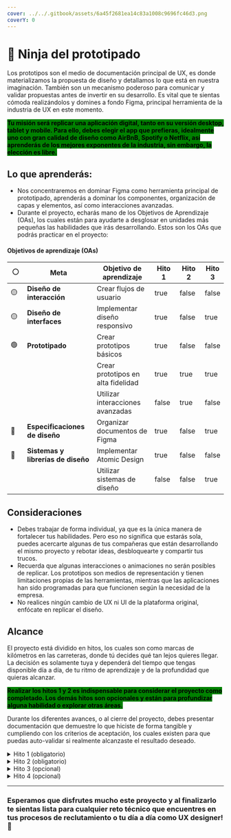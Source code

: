 ```yaml
---
cover: ../../.gitbook/assets/6a45f2681ea14c83a1008c9696fc46d3.png
coverY: 0
---
```


# 🥷 Ninja del prototipado

Los prototipos son el medio de documentación principal de UX, es donde materializamos la propuesta de diseño y detallamos lo que está en nuestra imaginación. También son un mecanismo poderoso para comunicar y validar propuestas antes de invertir en su desarrollo. Es vital que te sientas cómoda realizándolos y domines a fondo Figma, principal herramienta de la industria de UX en este momento.

<mark style="background-color:green;">**Tu misión será replicar una aplicación digital, tanto en su versión desktop, tablet y mobile. Para ello, debes elegir el app que prefieras, idealmente uno con gran calidad de diseño como AirBnB, Spotify o Netflix, así aprenderás de los mejores exponentes de la industria, sin embargo, la elección es libre.**</mark>



## Lo que aprenderás:

* Nos concentraremos en dominar Figma como herramienta principal de prototipado, aprenderás a dominar los componentes, organización de capas y elementos, así como interacciones avanzadas.
* Durante el proyecto, echarás mano de los Objetivos de Aprendizaje (OAs), los cuales están para ayudarte a desglosar en unidades más pequeñas las habilidades que irás desarrollando. Estos son los OAs que podrás practicar en el proyecto:

#### Objetivos de aprendizaje (OAs)

<table><thead><tr><th width="63">⚪️</th><th width="227">Meta</th><th width="226">Objetivo de aprendizaje</th><th width="81" data-type="checkbox">Hito 1</th><th width="81" data-type="checkbox">Hito 2</th><th data-type="checkbox">Hito 3</th></tr></thead><tbody><tr><td>🟡</td><td><strong>Diseño de interacción</strong></td><td>Crear flujos de usuario</td><td>true</td><td>false</td><td>false</td></tr><tr><td>🟡</td><td><strong>Diseño de interfaces</strong></td><td>Implementar diseño responsivo</td><td>true</td><td>false</td><td>true</td></tr><tr><td>🟢</td><td><strong>Prototipado</strong></td><td>Crear prototipos básicos</td><td>true</td><td>false</td><td>false</td></tr><tr><td></td><td></td><td>Crear prototipos en alta fidelidad</td><td>true</td><td>true</td><td>true</td></tr><tr><td></td><td></td><td>Utilizar interacciones avanzadas</td><td>false</td><td>true</td><td>false</td></tr><tr><td>🔵</td><td><strong>Especificaciones de diseño</strong></td><td>Organizar documentos de Figma</td><td>true</td><td>false</td><td>true</td></tr><tr><td>🔵</td><td><strong>Sistemas y librerías de diseño</strong></td><td>Implementar Atomic Design</td><td>true</td><td>false</td><td>false</td></tr><tr><td></td><td></td><td>Utilizar sistemas de diseño</td><td>false</td><td>false</td><td>true</td></tr></tbody></table>



## Consideraciones

* Debes trabajar de forma individual, ya que es la única manera de fortalecer tus habilidades. Pero eso no significa que estarás sola, puedes acercarte algunas de tus compañeras que están desarrollando el mismo proyecto y rebotar ideas, desbloquearte y compartir tus trucos.
* Recuerda que algunas interacciones o animaciones no serán posibles de replicar. Los prototipos son medios de representación y tienen limitaciones propias de las herramientas, mientras que las aplicaciones han sido programadas para que funcionen según la necesidad de la empresa.
* No realices ningún cambio de UX ni UI de la plataforma original, enfócate en replicar el diseño.



## Alcance

El proyecto está dividido en hitos, los cuales son como marcas de kilómetros en las carreteras, donde tú decides qué tan lejos quieres llegar. La decisión es solamente tuya y dependerá del tiempo que tengas disponible día a día, de tu ritmo de aprendizaje y de la profundidad que quieras alcanzar.

<mark style="background-color:green;">**Realizar los hitos 1 y 2 es indispensable para considerar el proyecto como completado. Los demás hitos son opcionales y están para profundizar alguna habilidad o explorar otras áreas.**</mark>

Durante los diferentes avances, o al cierre del proyecto, debes presentar documentación que demuestre lo que hiciste de forma tangible y cumpliendo con los criterios de aceptación, los cuales existen para que puedas auto-validar si realmente alcanzaste el resultado deseado.

<details>

<summary>Hito 1 (obligatorio)</summary>

Para alcanzar este primer hito tendrás que comprender los diferentes elementos y propiedades de Figma, así como crear flujos de usuario y un prototipo básico.

**Criterios de aceptación:**

1. Presentación explicando los diferentes elementos dentro de los paneles de Figma, así como las propiedades de cada uno.
2. Un diagrama de flujo de usuario completo (happy-path) del app de tu preferencia. Un flujo se considera completo cuando permite a la persona usuaria realizar una tarea de principio a fin. Por ejemplo: comprar un producto, crear una cuenta, seleccionar un ítem como favorito, etc.
3. Prototipo navegable en fidelidad media\* (texto falso, imágenes dummy, sin colores), en su versión desktop, tablet y mobile. La navegación del prototipo debe ser similar a la navegación del app seleccionado.

\*¿Por qué realizar un prototipo de fidelidad media? Los diferentes niveles de fidelidad nos permiten enfocar la atención en aspectos específicos del diseño. Un prototipo de fidelidad media sirve para entender la estructura del diseño (proporciones, espaciado, tipo de información, funciones y secuencia de acciones) sin distraernos con temas estéticos. Es especialmente relevante para entender la arquitectura de la información.

</details>

<details>

<summary>Hito 2 (obligatorio)</summary>

Ahora que comprendes la estructura del sitio o aplicación que estás replicando, es momento de enfocarnos en elementos estéticos, interactivos y de accesibilidad.&#x20;

**Criterios de aceptación:**

1. Prototipo navegable en alta fidelidad (texto real, imágenes, colores e íconos), incluyendo componentes reutilizables debidamente organizados en la librería. Te recomendamos utilizar los principios de Atomic Design para organizar la librería.
2. Documento de Figma con capas y elementos organizados, utilizando una nomenclatura estándar. Por ejemplo: botón principal, botón secundario, dropdown, etc.
3. Video que muestre el paso a paso del flujo que seleccionaste, utilizando el prototipo de alta fidelidad en los 3 formatos solicitados (desktop, tablet, mobile).&#x20;

Serás mucho más efectiva en tus tareas si organizaste el prototipo de mediana fidelidad en componentes, ya que en esta fase podrás reemplazarlos fácilmente 😉

</details>

<details>

<summary>Hito 3 (opcional)</summary>

Ahora que dominas los elementos básicos del prototipado, anímate a realizar interacciones más complejas como un carrusel de imágenes, menú colapsable, modales/pop-ups o carga dinámica de datos. Puedes utilizar algún plugin de Figma.

**Criterios de aceptación:**

1. Incluir al menos dos interacciones avanzadas dentro del prototipo de alta fidelidad. Deben funcionar sin errores y consistentemente.
2. Incluir una animación básica dentro del prototipo de alta fidelidad (transiciones, giros, fade-in, etc.)

</details>

<details>

<summary>Hito 4 (opcional)</summary>

Ya tienes los diseños en tres tipos de dispositivos (desktop, tablet, mobile), lo cual es suficiente para considerar tu propuesta como responsive design, pero ¿podemos llevarlo al siguiente nivel? ¡claro que sí! El reto consiste en utilizar los mismos componentes de Figma para los 3 dispositivos, sin que nada se quiebre. ¿Aceptas el reto?

**Criterios de aceptación:**

1. Especificaciones de los breakpoints más comunes para desktop, tablet y mobile, incluyendo el layout utilizado por el app en cada tamaño.
2. Componentes re-utilizables en todas las vistas. Nota: algunas veces no es posible utilizar el mismo componente, si no que se reemplaza por otro totalmente diferente y será necesario que identifiques estas variantes en tus especificaciones para seguir un enfoque adaptativo.

</details>

***

### **Esperamos que disfrutes mucho este proyecto y al finalizarlo te sientas lista para cualquier reto técnico que encuentres en tus procesos de reclutamiento o tu día a día como UX designer! 💪**

